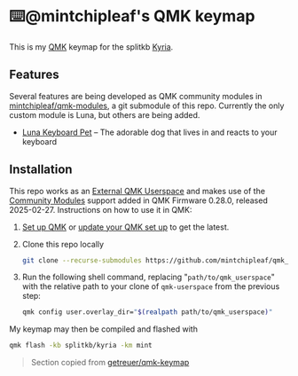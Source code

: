 # ⌨️@mintchipleaf's QMK keymap

This is my [QMK](https://docs.qmk.fm) keymap for
the splitkb [Kyria](https://docs.splitkb.com/product-guides/kyria).

## Features

Several features are being developed as QMK community modules in
[mintchipleaf/qmk-modules](https://github.com/mintchipleaf/qmk_modules/), a git
submodule of this repo. Currently the only custom module is Luna, but others are being added.

* [Luna Keyboard Pet](https://github.com/mintchipleaf/qmk_modules/lunapet) &ndash; The adorable dog that lives in and reacts to your keyboard


## Installation

This repo works as an [External QMK
Userspace](https://docs.qmk.fm/newbs_external_userspace) and makes use of the
[Community Modules](https://docs.qmk.fm/features/community_modules) support
added in QMK Firmware 0.28.0, released 2025-02-27. Instructions on how to use
it in QMK:

1. [Set up QMK](https://docs.qmk.fm/newbs) or [update your QMK set
   up](https://docs.qmk.fm/newbs_git_using_your_master_branch#updating-your-master-branch)
   to get the latest.

2. Clone this repo locally

   ```sh
   git clone --recurse-submodules https://github.com/mintchipleaf/qmk_userspace
   ```

3. Run the following shell command, replacing "`path/to/qmk_userspace`" with the
   relative path to your clone of `qmk-userspace` from the previous step:

   ```sh
   qmk config user.overlay_dir="$(realpath path/to/qmk_userspace)"
   ```

My keymap may then be compiled and flashed with

```sh
qmk flash -kb splitkb/kyria -km mint
```
>Section copied from [getreuer/qmk-keymap](https://github.com/getreuer/qmk-keymap)
